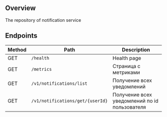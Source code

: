 ## Overview

The repository of notification service

## Endpoints

Method | Path                             | Description                                   |                                                                         
---    |----------------------------------|------------------------------------------------
GET    | `/health`                        | Health page                                   |
GET    | `/metrics`                       | Страница с метриками                          |
GET    | `/v1/notifications/list`         | Получение всех уведомлений                    |
GET    | `/v1/notifications/get/{userId}` | Получение всех уведомлений по id пользователя |
